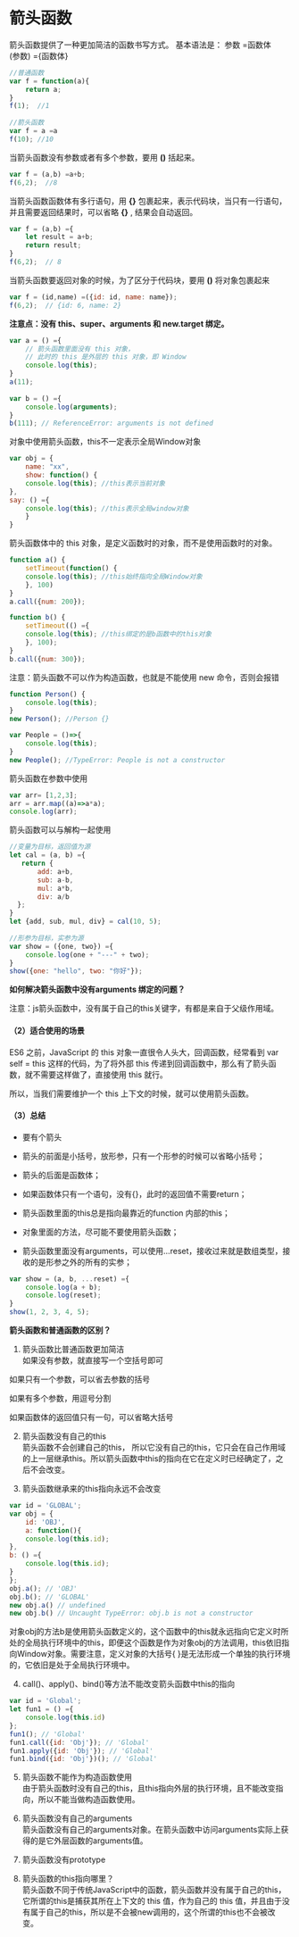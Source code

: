 # 箭头函数
箭头函数提供了一种更加简洁的函数书写方式。
基本语法是：
参数 =函数体  
(参数) ={函数体}
```js
//普通函数
var f = function(a){
	return a;
}
f(1);  //1
​
//箭头函数
var f = a =a
f(10); //10
```
当箭头函数没有参数或者有多个参数，要用 **()** 括起来。

```js
var f = (a,b) =a+b;
f(6,2);  //8
```

当箭头函数函数体有多行语句，用 **{}** 包裹起来，表示代码块，当只有一行语句，并且需要返回结果时，可以省略 **{}** , 结果会自动返回。

```js
var f = (a,b) ={
	let result = a+b;
	return result;
}
f(6,2);  // 8
```

当箭头函数要返回对象的时候，为了区分于代码块，要用 **()** 将对象包裹起来

```js
var f = (id,name) =({id: id, name: name});
f(6,2);  // {id: 6, name: 2}
```

**注意点：没有 this、super、arguments 和 new.target 绑定。**

```js
var a = () ={
	// 箭头函数里面没有 this 对象，
	// 此时的 this 是外层的 this 对象，即 Window
	console.log(this);
}
a(11);
​
var b = () ={
	console.log(arguments);
}
b(111); // ReferenceError: arguments is not defined
```


对象中使用箭头函数，this不一定表示全局Window对象

```js
var obj = {
	name: "xx",
	show: function() {
	console.log(this); //this表示当前对象
},
say: () ={
	console.log(this); //this表示全局window对象
	}
}
```
箭头函数体中的 this 对象，是定义函数时的对象，而不是使用函数时的对象。

```js
function a() {
	setTimeout(function() {
	console.log(this); //this始终指向全局Window对象
	}, 100)
}
a.call({num: 200});

function b() {
	setTimeout(() ={
	console.log(this); //this绑定的是b函数中的this对象
	}, 100);
}
b.call({num: 300});
```


注意：箭头函数不可以作为构造函数，也就是不能使用 new 命令，否则会报错

```js
function Person() {
	console.log(this);
}
new Person(); //Person {}

var People = ()=>{
	console.log(this);
}
new People(); //TypeError: People is not a constructor
```

箭头函数在参数中使用

```js
var arr= [1,2,3];
arr = arr.map((a)=>a*a);
console.log(arr);
```
箭头函数可以与解构一起使用


```js
//变量为目标，返回值为源
let cal = (a, b) ={
   return {
       add: a+b,
       sub: a-b,
       mul: a*b,
       div: a/b
  };
}
let {add, sub, mul, div} = cal(10, 5);
​
//形参为目标，实参为源
var show = ({one, two}) ={
	console.log(one + "---" + two);
}
show({one: "hello", two: "你好"});
```


**如何解决箭头函数中没有arguments 绑定的问题？**

注意：js箭头函数中，没有属于自己的this关键字，有都是来自于父级作用域。

#### （2）适合使用的场景

ES6 之前，JavaScript 的 this 对象一直很令人头大，回调函数，经常看到 var self = this 这样的代码，为了将外部 this 传递到回调函数中，那么有了箭头函数，就不需要这样做了，直接使用 this 就行。

所以，当我们需要维护一个 this 上下文的时候，就可以使用箭头函数。

#### （3）总结

- 要有个箭头
    
- 箭头的前面是小括号，放形参，只有一个形参的时候可以省略小括号；
    
- 箭头的后面是函数体；
    
- 如果函数体只有一个语句，没有{}，此时的返回值不需要return；
    
- 箭头函数里面的this总是指向最靠近的function 内部的this；
    
- 对象里面的方法，尽可能不要使用箭头函数；
    
- 箭头函数里面没有arguments，可以使用…reset，接收过来就是数组类型，接收的是形参之外的所有的实参；
    

```js
var show = (a, b, ...reset) ={
	console.log(a + b);
	console.log(reset);
}
show(1, 2, 3, 4, 5);
```

**箭头函数和普通函数的区别？**

1. 箭头函数比普通函数更加简洁  
如果没有参数，就直接写一个空括号即可

如果只有一个参数，可以省去参数的括号

如果有多个参数，用逗号分割

如果函数体的返回值只有一句，可以省略大括号

2. 箭头函数没有自己的this  
箭头函数不会创建自己的this， 所以它没有自己的this，它只会在自己作用域的上一层继承this。所以箭头函数中this的指向在它在定义时已经确定了，之后不会改变。

3. 箭头函数继承来的this指向永远不会改变



```js
var id = 'GLOBAL';
var obj = {
	id: 'OBJ',
	a: function(){
	console.log(this.id);
},
b: () ={
	console.log(this.id);
}
};
obj.a(); // 'OBJ'
obj.b(); // 'GLOBAL'
new obj.a() // undefined
new obj.b() // Uncaught TypeError: obj.b is not a constructor
```



  
对象obj的方法b是使用箭头函数定义的，这个函数中的this就永远指向它定义时所处的全局执行环境中的this，即便这个函数是作为对象obj的方法调用，this依旧指向Window对象。需要注意，定义对象的大括号{ }是无法形成一个单独的执行环境的，它依旧是处于全局执行环境中。

4. call()、apply()、bind()等方法不能改变箭头函数中this的指向
```js
var id = 'Global';
let fun1 = () ={
	console.log(this.id)
};
fun1(); // 'Global'
fun1.call({id: 'Obj'}); // 'Global'
fun1.apply({id: 'Obj'}); // 'Global'
fun1.bind({id: 'Obj'})(); // 'Global'
```



5. 箭头函数不能作为构造函数使用  
由于箭头函数时没有自己的this，且this指向外层的执行环境，且不能改变指向，所以不能当做构造函数使用。

6. 箭头函数没有自己的arguments  
箭头函数没有自己的arguments对象。在箭头函数中访问arguments实际上获得的是它外层函数的arguments值。

7. 箭头函数没有prototype  
8. 箭头函数的this指向哪⾥？  
箭头函数不同于传统JavaScript中的函数，箭头函数并没有属于⾃⼰的this，它所谓的this是捕获其所在上下⽂的 this 值，作为⾃⼰的 this 值，并且由于没有属于⾃⼰的this，所以是不会被new调⽤的，这个所谓的this也不会被改变。


